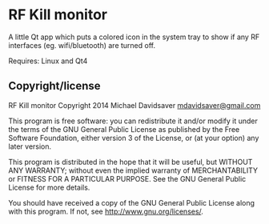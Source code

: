 RF Kill monitor
===============

A little Qt app which puts a colored icon in the system tray
to show if any RF interfaces (eg. wifi/bluetooth) are turned off.

Requires: Linux and Qt4



Copyright/license
-----------------

RF Kill monitor
Copyright 2014 Michael Davidsaver <mdavidsaver@gmail.com>

This program is free software: you can redistribute it and/or modify
it under the terms of the GNU General Public License as published by
the Free Software Foundation, either version 3 of the License, or
(at your option) any later version.

This program is distributed in the hope that it will be useful,
but WITHOUT ANY WARRANTY; without even the implied warranty of
MERCHANTABILITY or FITNESS FOR A PARTICULAR PURPOSE.  See the
GNU General Public License for more details.

You should have received a copy of the GNU General Public License
along with this program.  If not, see <http://www.gnu.org/licenses/>.
